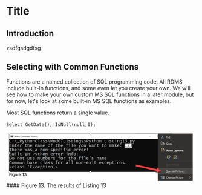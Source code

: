 # Title
## Introduction
zsdfgsdgdfsg
## Selecting with Common Functions
Functions are a named collection of SQL programming code. All RDMS include built-in functions, and some even let you create your own. We will see how to make your own custom MS SQL functions in a later module, but for now, let's look at some built-in MS SQL functions as examples.    

Most SQL functions return a single value.  

```
Select GetDate(), IsNull(null,0);
```

![Results of Listing 13](./images/picture1.png "Results of Listing 13")#### Figure 13. The results of Listing 13
